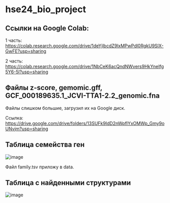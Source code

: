 # hse24_bio_project

## Ссылки на Google Colab:

1 часть: https://colab.research.google.com/drive/1deYjlbcdZ9lxMPwPdl0RgkU9SlX-GwFE?usp=sharing

2 часть: https://colab.research.google.com/drive/1NbCeK6acQndNWvers9HkYneIfg5Y6-5l?usp=sharing

## Файлы z-score, gemomic.gff, GCF_000189635.1_JCVI-TTA1-2.2_genomic.fna

Файлы слишком большие, загрузил их на Google диск.

Ссылка: https://drive.google.com/drive/folders/13SUFk9IdD2nWpflYxOMWp_Gmy9oUNvjm?usp=sharing

## Таблица семейства ген

![image](https://github.com/Alejjandro0/hse24_bio_project/assets/90442987/c68651d8-c07b-4607-9017-8fd8d9d115d7)

Файл family.tsv приложу в data.

## Таблица с найденными структурами

![image](https://github.com/Alejjandro0/hse24_bio_project/assets/90442987/1a26bd62-47f4-4a93-bc5b-6930b1941721)

